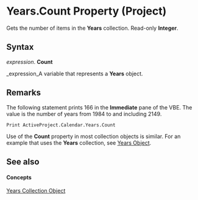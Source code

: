 
# Years.Count Property (Project)

Gets the number of items in the  **Years** collection. Read-only **Integer**.


## Syntax

 _expression_. **Count**

 _expression_A variable that represents a  **Years** object.


## Remarks

The following statement prints 166 in the  **Immediate** pane of the VBE. The value is the number of years from 1984 to and including 2149.


```
Print ActiveProject.Calendar.Years.Count
```

Use of the  **Count** property in most collection objects is similar. For an example that uses the **Years** collection, see [Years Object](3aa139cf-2fc2-7039-5659-8e2d833b5a4f.md).


## See also


#### Concepts


 [Years Collection Object](3aa139cf-2fc2-7039-5659-8e2d833b5a4f.md)
